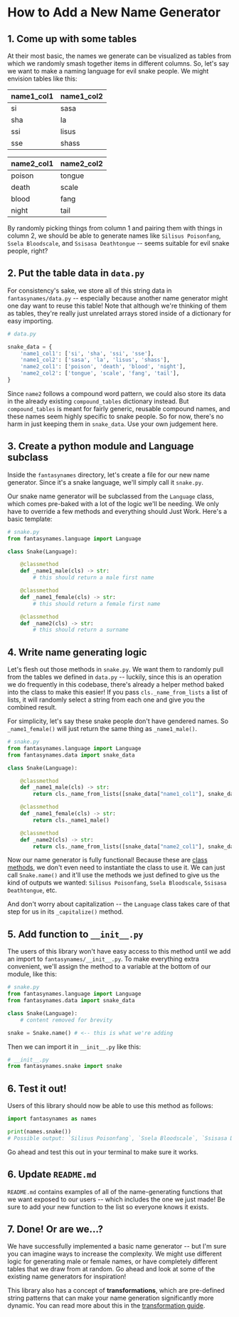 # How to Add a New Name Generator

## 1. Come up with some tables

At their most basic, the names we generate can be visualized as tables from which we randomly smash together items in different columns. So, let's say we want to make a naming language for evil snake people. We might envision tables like this:

| name1_col1| name1_col2  |
|-----|-------|
| si  | sasa  |
| sha | la    |
| ssi | lisus |
| sse | shass |

| name2_col1| name2_col2  |
|-----|-------|
| poison  | tongue  |
| death | scale    |
| blood | fang |
| night | tail |

By randomly picking things from column 1 and pairing them with things in column 2, we should be able to generate names like `Silisus Poisonfang`, `Ssela Bloodscale`, and `Ssisasa Deathtongue` -- seems suitable for evil snake people, right?

## 2. Put the table data in `data.py`

For consistency's sake, we store all of this string data in `fantasynames/data.py` -- especially because another name generator might one day want to reuse this table! Note that although we're thinking of them as tables, they're really just unrelated arrays stored inside of a dictionary for easy importing.

```python
# data.py

snake_data = {
    'name1_col1': ['si', 'sha', 'ssi', 'sse'],
    'name1_col2': ['sasa', 'la', 'lisus', 'shass'],
    'name2_col1': ['poison', 'death', 'blood', 'night'],
    'name2_col2': ['tongue', 'scale', 'fang', 'tail'],
}
```

Since `name2` follows a compound word pattern, we could also store its data in the already existing `compound_tables` dictionary instead. But `compound_tables` is meant for fairly generic, reusable compound names, and these names seem highly specific to snake people. So for now, there's no harm in just keeping them in `snake_data`. Use your own judgement here.

## 3. Create a python module and Language subclass

Inside the `fantasynames` directory, let's create a file for our new name generator. Since it's a snake language, we'll simply call it `snake.py`.

Our snake name generator will be subclassed from the `Language` class, which comes pre-baked with a lot of the logic we'll be needing. We only have to override a few methods and everything should Just Work. Here's a basic template:

```python
# snake.py
from fantasynames.language import Language

class Snake(Language):

    @classmethod
    def _name1_male(cls) -> str:
        # this should return a male first name

    @classmethod
    def _name1_female(cls) -> str:
        # this should return a female first name

    @classmethod
    def _name2(cls) -> str:
        # this should return a surname

```

## 4. Write name generating logic

Let's flesh out those methods in `snake.py`. We want them to randomly pull from the tables we defined in `data.py` -- luckily, since this is an operation we do frequently in this codebase, there's already a helper method baked into the class to make this easier! If you pass `cls._name_from_lists` a list of lists, it will randomly select a string from each one and give you the combined result.

For simplicity, let's say these snake people don't have gendered names. So `_name1_female()` will just return the same thing as `_name1_male()`.

```python
# snake.py
from fantasynames.language import Language
from fantasynames.data import snake_data

class Snake(Language):

    @classmethod
    def _name1_male(cls) -> str:
        return cls._name_from_lists([snake_data["name1_col1"], snake_data["name1_col2"]])

    @classmethod
    def _name1_female(cls) -> str:
        return cls._name1_male()

    @classmethod
    def _name2(cls) -> str:
        return cls._name_from_lists([snake_data["name2_col1"], snake_data["name2_col2"]])
```

Now our name generator is fully functional! Because these are [class methods](https://pythonbasics.org/classmethod/), we don't even need to instantiate the class to use it. We can just call `Snake.name()` and it'll use the methods we just defined to give us the kind of outputs we wanted: `Silisus Poisonfang`, `Ssela Bloodscale`, `Ssisasa Deathtongue`, etc.

And don't worry about capitalization -- the `Language` class takes care of that step for us in its `_capitalize()` method.

## 5. Add function to `__init__.py`

The users of this library won't have easy access to this method until we add an import to `fantasynames/__init__.py`. To make everything extra convenient, we'll assign the method to a variable at the bottom of our module, like this:

```python
# snake.py
from fantasynames.language import Language
from fantasynames.data import snake_data

class Snake(Language):
    # content removed for brevity

snake = Snake.name() # <-- this is what we're adding
```

Then we can import it in `__init__.py` like this:

```python
# __init__.py
from fantasynames.snake import snake
```

## 6. Test it out!

Users of this library should now be able to use this method as follows:

```python
import fantasynames as names

print(names.snake())
# Possible output: `Silisus Poisonfang`, `Ssela Bloodscale`, `Ssisasa Deathtongue`, etc
```

Go ahead and test this out in your terminal to make sure it works.

## 6. Update `README.md`

`README.md` contains examples of all of the name-generating functions that we want exposed to our users -- which includes the one we just made! Be sure to add your new function to the list so everyone knows it exists.

## 7. Done! Or are we...?

We have successfully implemented a basic name generator -- but I'm sure you can imagine ways to increase the complexity. We might use different logic for generating male or female names, or have completely different tables that we draw from at random. Go ahead and look at some of the existing name generators for inspiration!

This library also has a concept of **transformations**, which are pre-defined string patterns that can make your name generation significantly more dynamic. You can read more about this in the [transformation guide](transformation-guide.md).
